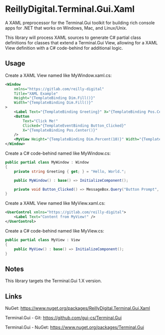 # ReillyDigital.Terminal.Gui.Xaml

A XAML preprocessor for the Terminal.Gui toolkit for building rich console apps for .NET that works on Windows, Mac, and Linux/Unix.

This library will process XAML sources to generate C# partial class definitions for classes that extend a Terminal.Gui View, allowing for a XAML View definition with a C# code-behind for additional logic.

## Usage

Create a XAML View named like MyWindow.xaml.cs:
```xml
<Window
	xmlns="https://gitlab.com/reilly-digital"
	Title="XAML Example"
	Height="{TemplateBinding Dim.Fill()}"
	Width="{TemplateBinding Dim.Fill()}"
>
	<Label Text="{TemplateBinding Greeting}" X="{TemplateBinding Pos.Center()}" />
	<Button
		Text="Click Me!"
		Clicked="{TemplateEventBinding Button_Clicked}"
		X="{TemplateBinding Pos.Center()}"
	/>
	<MyView Height="{TemplateBinding Dim.Percent(10)}" Width="{TemplateBinding Dim.Fill()}" />
</Window>
```

Create a C# code-behind named like MyWindow.cs:
```csharp
public partial class MyWindow : Window
{
	private string Greeting { get; } = "Hello, World.";

	public MyWindow() : base() => InitializeComponent();

	private void Button_Clicked() => MessageBox.Query("Button Prompt", "Hello, Button.", "OK");
}
```

Create a XAML View named like MyView.xaml.cs:
```xml
<UserControl xmlns="https://gitlab.com/reilly-digital">
	<Label Text="Content from MyView!" />
</UserControl>
```

Create a C# code-behind named like MyView.cs:
```csharp
public partial class MyView : View
{
	public MyView() : base() => InitializeComponent();
}
```

## Notes

This library targets the Terminal.Gui 1.X version.

## Links

NuGet:
https://www.nuget.org/packages/ReillyDigital.Terminal.Gui.Xaml

Terminal.Gui - Git:
https://github.com/gui-cs/Terminal.Gui

Terminal.Gui - NuGet:
https://www.nuget.org/packages/Terminal.Gui
